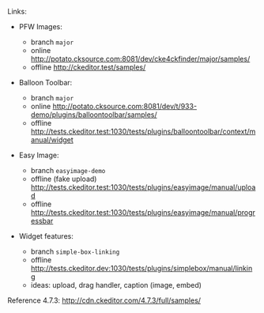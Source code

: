 Links:

* PFW Images:
	* branch `major`
	* online http://potato.cksource.com:8081/dev/cke4ckfinder/major/samples/
	* offline http://ckeditor.test/samples/
* Balloon Toolbar:
	* branch `major`
	* online http://potato.cksource.com:8081/dev/t/933-demo/plugins/balloontoolbar/samples/
	* offline http://tests.ckeditor.test:1030/tests/plugins/balloontoolbar/context/manual/widget
* Easy Image:
	* branch `easyimage-demo`
	* offline (fake upload) http://tests.ckeditor.test:1030/tests/plugins/easyimage/manual/upload
	* offline http://tests.ckeditor.test:1030/tests/plugins/easyimage/manual/progressbar


* Widget features:
	* branch `simple-box-linking`
	* offline http://tests.ckeditor.dev:1030/tests/plugins/simplebox/manual/linking
	* ideas: upload, drag handler, caption (image, embed)

Reference 4.7.3: http://cdn.ckeditor.com/4.7.3/full/samples/
